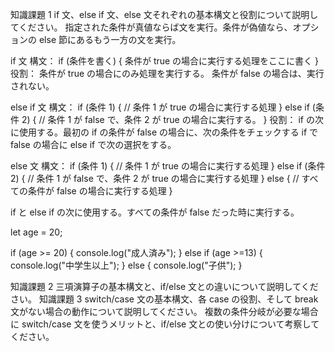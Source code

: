 知識課題 1
if 文、else if 文、else 文それぞれの基本構文と役割について説明してください。
指定された条件が真値ならば文を実行。条件が偽値なら、オプションの else 節にあるもう一方の文を実行。

if 文
構文：
if (条件を書く) {
条件が true の場合に実行する処理をここに書く
}
役割：
条件が true の場合にのみ処理を実行する。
条件が false の場合は、実行されない。

else if 文
構文：
if (条件 1) {
// 条件 1 が true の場合に実行する処理
} else if (条件 2) {
// 条件 1 が false で、条件 2 が true の場合に実行する。
}
役割：
if の次に使用する。最初の if の条件が false の場合に、次の条件をチェックする
if で false の場合に else if で次の選択をする。

else 文
構文：
if (条件 1) {
// 条件 1 が true の場合に実行する処理
} else if (条件 2) {
// 条件 1 が false で、条件 2 が true の場合に実行する処理
} else {
// すべての条件が false の場合に実行する処理
}

if と else if の次に使用する。すべての条件が false だった時に実行する。

let age = 20;

if (age >= 20) {
console.log("成人済み");
} else if (age >=13) {
console.log("中学生以上");
}
else {
console.log("子供");
}

知識課題 2
三項演算子の基本構文と、if/else 文との違いについて説明してください。
知識課題 3
switch/case 文の基本構文、各 case の役割、そして break 文がない場合の動作について説明してください。
複数の条件分岐が必要な場合に switch/case 文を使うメリットと、if/else 文との使い分けについて考察してください。

